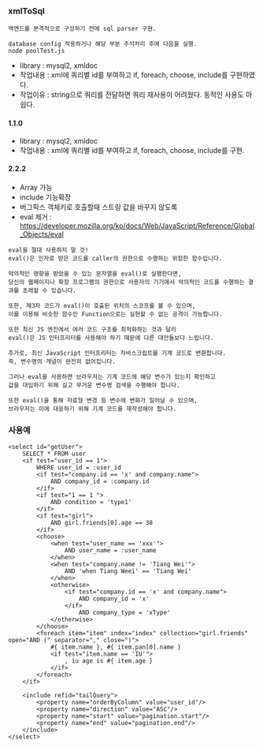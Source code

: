 ### xmlToSql
```
백엔드를 본격적으로 구성하기 전에 sql parser 구현.

database config 적용하거나 해당 부분 주석처리 후에 다음을 실행. 
node poolTest.js
```
- library :  mysql2, xmldoc
- 작업내용 :  xml에 쿼리별 id를 부여하고 if, foreach, choose, include를 구현하였다.
- 작업이유 : string으로 쿼리를 전달하면 쿼리 재사용이 어려웠다. 동적인 사용도 아쉽다.

#### 1.1.0
- library :  mysql2, xmldoc
- 작업내용 : xml에 쿼리별 id를 부여하고 if, foreach, choose, include를 구현.

#### 2.2.2
- Array 가능
- include 기능확장
- 버그픽스 객체키로 호출할때 스트링 값을 바꾸지 않도록
- eval 제거 : https://developer.mozilla.org/ko/docs/Web/JavaScript/Reference/Global_Objects/eval
```
eval을 절대 사용하지 말 것!
eval()은 인자로 받은 코드를 caller의 권한으로 수행하는 위험한 함수입니다. 

악의적인 영향을 받았을 수 있는 문자열을 eval()로 실행한다면, 
당신의 웹페이지나 확장 프로그램의 권한으로 사용자의 기기에서 악의적인 코드를 수행하는 결과를 초래할 수 있습니다. 

또한, 제3자 코드가 eval()이 호출된 위치의 스코프를 볼 수 있으며, 
이를 이용해 비슷한 함수인 Function으로는 실현할 수 없는 공격이 가능합니다.

또한 최신 JS 엔진에서 여러 코드 구조를 최적화하는 것과 달리 
eval()은 JS 인터프리터를 사용해야 하기 때문에 다른 대안들보다 느립니다.

추가로, 최신 JavaScript 인터프리터는 자바스크립트를 기계 코드로 변환합니다. 
즉, 변수명의 개념이 완전히 없어집니다. 

그러나 eval을 사용하면 브라우저는 기계 코드에 해당 변수가 있는지 확인하고 
값을 대입하기 위해 길고 무거운 변수명 검색을 수행해야 합니다. 

또한 eval()을 통해 자료형 변경 등 변수에 변화가 일어날 수 있으며, 
브라우저는 이에 대응하기 위해 기계 코드를 재작성해야 합니다.
```

### 사용예
```
<select id="getUser">
	SELECT * FROM user
	<if test="user_id == 1">
		WHERE user_id = :user_id
		<if test="company.id == 'x' and company.name">
			AND company_id = :company.id
		</if>
		<if test="1 == 1 ">
			AND condition = 'type1'
		</if>
		<if test="girl">
			AND girl.friends[0].age == 38
		</if>
		<choose>
			<when test="user_name == 'xxx'">
				AND user_name = :user_name
			</when>
			<when test="company.name != 'Tiang Wei'">
				AND 'when Tiang Weei' == 'Tiang Wei'
			</when>
			<otherwise>
				<if test="company.id == 'x' and company.name">
					AND company_id = 'x'
				</if>
					AND company_type = 'xType'
			</otherwise>
		</choose>
		<foreach item="item" index="index" collection="girl.friends" open="AND (" separator="," close=")">
			#{ item.name }, #{ item.pan[0].name }
			<if test="item.name == 'IU'">
				, iu age is #{ item.age }
			</if>
		</foreach>
	</if>

	<include refid="tailQuery">
		<property name="orderByColumn" value="user_id"/>
		<property name="direction" value="ASC"/>
		<property name="start" value="pagination.start"/>
		<property name="end" value="pagination.end"/>
	</include>			
</select>
```

